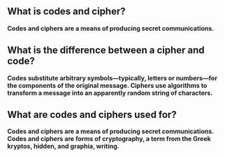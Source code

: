 ## What is codes and cipher?
**Codes and ciphers are a means of producing secret communications.**

## What is the difference between a cipher and code?

**Codes substitute arbitrary symbols—typically, letters or numbers—for the components of the original message. Ciphers use algorithms to transform a message into an apparently random string of characters.**

## What are codes and ciphers used for?

**Codes and ciphers are a means of producing secret communications. Codes and ciphers are forms of cryptography, a term from the Greek kryptos, hidden, and graphia, writing.**
